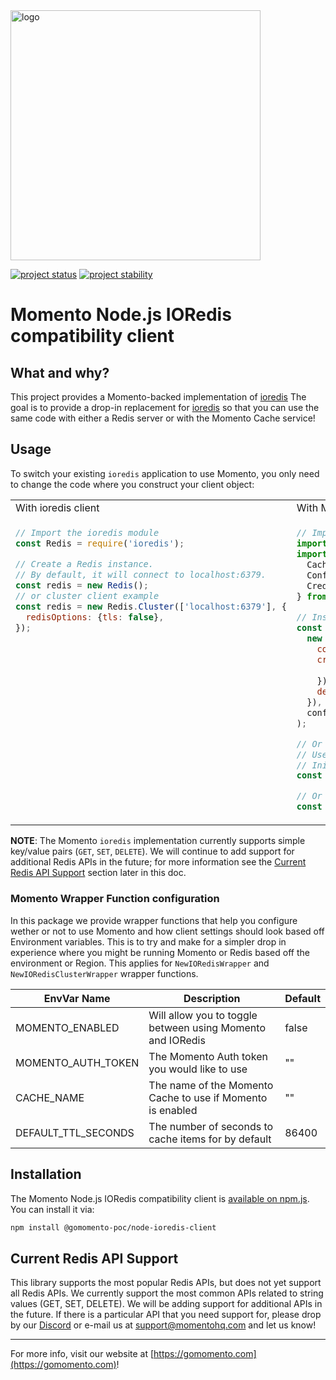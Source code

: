<img src="https://docs.momentohq.com/img/logo.svg" alt="logo" width="400"/>

[![project status](https://momentohq.github.io/standards-and-practices/badges/project-status-official.svg)](https://github.com/momentohq/standards-and-practices/blob/main/docs/momento-on-github.md)
[![project stability](https://momentohq.github.io/standards-and-practices/badges/project-stability-alpha.svg)](https://github.com/momentohq/standards-and-practices/blob/main/docs/momento-on-github.md) 


# Momento Node.js IORedis compatibility client

## What and why?

This project provides a Momento-backed implementation of [ioredis](https://github.com/luin/ioredis)
The goal is to provide a drop-in replacement for [ioredis](https://github.com/luin/ioredis) so that you can
use the same code with either a Redis server or with the Momento Cache service!

## Usage

To switch your existing `ioredis` application to use Momento, you only need to change the code where you construct
your client object:

<table>
<tr>
 <td width="50%">With ioredis client</td>
 <td width="50%">With Momento's Redis compatibility client</td>
</tr>
<tr>
 <td width="50%" valign="top">

```javascript
// Import the ioredis module
const Redis = require('ioredis');

// Create a Redis instance.
// By default, it will connect to localhost:6379.
const redis = new Redis();
// or cluster client example
const redis = new Redis.Cluster(['localhost:6379'], {
  redisOptions: {tls: false},
});
```

</td>
<td width="50%">

```javascript
// Import the Momento redis compatibility client.
import {NewIORedisWrapper, NewIORedisClusterWrapper} from '@gomomento-poc/node-ioredis-client';
import {
  CacheClient,
  Configurations,
  CredentialProvider,
} from '@gomomento/sdk';

// Instantiate Momento Adapter Directly
const Redis = new MomentoRedisAdapter(
  new CacheClient({
    configuration: Configurations.Laptop.v1(),
    credentialProvider: CredentialProvider.fromEnvironmentVariable({
      environmentVariableName: authTokenEnvVarName,
    }),
    defaultTtlSeconds: config.defaultTTLSeconds,
  }),
  config.cacheName,
);

// Or use Momento Wrapper Functions to provide a more drop in friendly replacement when trying to toggle between momento and Redis.
// Use env vars to configure Momento. See Momento Wrapper Function configuration section.
// Initialize basic Redis client Momento Wrapper
const redisClient = NewIORedisWrapper();

// Or Initilize Momento as you would a `ioredis cluster client
const redisClusterClient = NewIORedisClusterWrapper([], {});
```

 </td>
</tr>
</table>

**NOTE**: The Momento `ioredis` implementation currently supports simple key/value pairs (`GET`, `SET`, `DELETE`). We
will continue to add support for additional Redis APIs in the future; for more
information see the [Current Redis API Support](#current-redis-api-support) section later in this doc.

### Momento Wrapper Function configuration

In this package we provide wrapper functions that help you configure wether or not to use Momento and how client
settings
should look based off Environment variables. This is to try and make for a simpler drop in experience where you might be
running Momento or Redis based off the environment or Region. This applies for `NewIORedisWrapper`
and `NewIORedisClusterWrapper`
wrapper functions.

| EnvVar Name         | Description                                                | Default |
|---------------------|------------------------------------------------------------|---------|
| MOMENTO_ENABLED     | Will allow you to toggle between using Momento and IORedis | false   |
| MOMENTO_AUTH_TOKEN  | The Momento Auth token you would like to use               | ""      |
| CACHE_NAME          | The name of the Momento Cache to use if Momento is enabled | ""      |
| DEFAULT_TTL_SECONDS | The number of seconds to cache items for by default        | 86400   |

## Installation

The Momento Node.js IORedis compatibility client
is [available on npm.js](https://www.npmjs.com/package/@gomomento-poc/node-ioredis-client).
You can install it via:

```bash
npm install @gomomento-poc/node-ioredis-client
```

## Current Redis API Support

This library supports the most popular Redis APIs, but does not yet support all Redis APIs. We currently support the
most
common APIs related to string values (GET, SET, DELETE). We will be adding support for additional
APIs in the future. If there is a particular API that you need support for, please drop by
our [Discord](https://discord.com/invite/3HkAKjUZGq)
or e-mail us at [support@momentohq.com](mailto:support@momentohq.com) and let us know!

----------------------------------------------------------------------------------------
For more info, visit our website at [https://gomomento.com](https://gomomento.com)!
